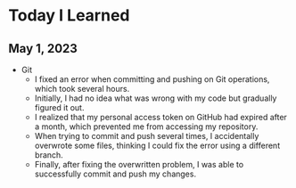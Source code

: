 # Today I Learned

## May 1, 2023
 - Git
   - I fixed an error when committing and pushing on Git operations, which took several hours.
   - Initially, I had no idea what was wrong with my code but gradually figured it out.
   - I realized that my personal access token on GitHub had expired after a month, which prevented me from accessing my repository.
   - When trying to commit and push several times, I accidentally overwrote some files, thinking I could fix the error using a different branch.
   - Finally, after fixing the overwritten problem, I was able to successfully commit and push my changes.